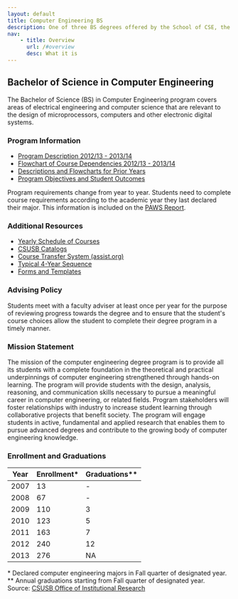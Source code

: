 ```yaml
---
layout: default
title: Computer Engineering BS
description: One of three BS degrees offered by the School of CSE, the BS in Computer Science is a 4-year degree with a combined focus on programming and theory.
nav:
    - title: Overview
      url: /#overview
      desc: What it is
---
```


## Bachelor of Science in __Computer Engineering__

The Bachelor of Science (BS) in Computer Engineering program covers areas of electrical engineering and computer science that are relevant to the design of microprocessors, computers and other electronic digital systems.

### Program Information

- [Program Description 2012/13 - 2013/14][description]
- [Flowchart of Course Dependencies 2012/13 - 2013/14][flowchart]
- [Descriptions and Flowcharts for Prior Years][archive]
- [Program Objectives and Student Outcomes][outcomes]

Program requirements change from year to year. Students need to complete course requirements according to the academic year they last declared their major. This information is included on the [PAWS Report][paws].

### Additional Resources

- [Yearly Schedule of Courses][yearly-schedule]
- [CSUSB Catalogs][catalog]
- [Course Transfer System (assist.org)][assist]
- [Typical 4-Year Sequence][roadmap]
- [Forms and Templates][forms]

### Advising Policy

Students meet with a faculty adviser at least once per year for the purpose of reviewing progress towards the degree and to ensure that the student's course choices allow the student to complete their degree program in a timely manner.

### Mission Statement

The mission of the computer engineering degree program is to provide all its students with a complete foundation in the theoretical and practical underpinnings of computer engineering strengthened through hands-on learning. The program will provide students with the design, analysis, reasoning, and communication skills necessary to pursue a meaningful career in computer engineering, or related fields. Program stakeholders will foster relationships with industry to increase student learning through collaborative projects that benefit society. The program will engage students in active, fundamental and applied research that enables them to pursue advanced degrees and contribute to the growing body of computer engineering knowledge.

### Enrollment and Graduations

<table class="enrollment">
  <thead>
    <tr> <th>Year</th> <th>Enrollment*</th> <th>Graduations**</th> </tr>
  </thead>
  <tbody>
    <tr> <td>2007</td> <td>13</td> <td>-</td> </tr>
    <tr> <td>2008</td> <td>67</td> <td>-</td> </tr>
    <tr> <td>2009</td> <td>110</td> <td>3</td> </tr>
    <tr> <td>2010</td> <td>123</td> <td>5</td> </tr>
    <tr> <td>2011</td> <td>163</td> <td>7</td> </tr>
    <tr> <td>2012</td> <td>240</td> <td>12</td> </tr>
    <tr> <td>2013</td> <td>276</td> <td>NA</td> </tr>
  </tbody>
</table>
<caption>
  * Declared computer engineering majors in Fall quarter of designated year. <br>
  ** Annual graduations starting from Fall quarter of designated year. <br>
  Source: <a href="http://ir.csusb.edu/">CSUSB Office of Institutional Research</a>
</caption>


[abet]: http://abet.org/
[paws]: http://cms.csusb.edu/ehelp/sa/Paws.jsp

[flowchart]: ce-flowchart-2012.pdf
[description]: ce-description-2012.pdf
[archive]: ../computer-engineering-archive/
[outcomes]: computer-engineering-objectives-and-outcomes.pdf

[yearly-schedule]: /docs/Yearly_schedule_of_courses.pdf
[catalog]: http://catalog.csusb.edu/
[assist]: http://www.assist.org/
[roadmap]: Roadmap_bs_4_years.pdf
[forms]: /cse


